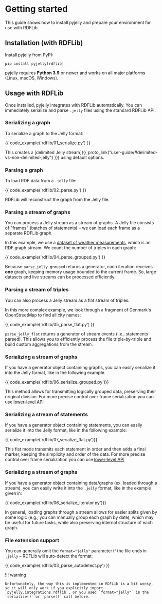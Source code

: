 # Getting started

This guide shows how to install pyjelly and prepare your environment for use with RDFLib.

## Installation (with RDFLib)

Install pyjelly from PyPI:

```
pip install pyjelly[rdflib]
```

pyjelly requires **Python 3.9** or newer and works on all major platforms (Linux, macOS, Windows).


## Usage with RDFLib

Once installed, pyjelly integrates with RDFLib automatically. You can immediately serialize and parse `.jelly` files using the standard RDFLib API.

### Serializing a graph

To serialize a graph to the Jelly format:

{{ code_example('rdflib/01_serialize.py') }}

This creates a [delimited Jelly stream]({{ proto_link("user-guide/#delimited-vs-non-delimited-jelly") }}) using default options.

### Parsing a graph

To load RDF data from a `.jelly` file:

{{ code_example('rdflib/02_parse.py') }}

RDFLib will reconstruct the graph from the Jelly file.

### Parsing a stream of graphs

You can process a Jelly stream as a stream of graphs. A Jelly file consists of "frames" (batches of statements) – we can load each frame as a separate RDFLib graph.

In this example, we use a [dataset of weather measurements](https://w3id.org/riverbench/datasets/lod-katrina/dev), which is an RDF graph stream. We count the number of triples in each graph:

{{ code_example('rdflib/04_parse_grouped.py') }}

Because `parse_jelly_grouped` returns a generator, each iteration receives **one** graph, keeping memory usage bounded to the current frame. So, large datasets and live streams can be processed efficiently.

### Parsing a stream of triples

You can also process a Jelly stream as a flat stream of triples.

In this more complex example, we look through a fragment of Denmark's OpenStreetMap to find all city names:

{{ code_example('rdflib/05_parse_flat.py') }}

`parse_jelly_flat` returns a generator of stream events (i.e., statements parsed). This allows you to efficiently process the file triple-by-triple and build custom aggregations from the stream.

### Serializing a stream of graphs

If you have a generator object containing graphs, you can easily serialize it into the Jelly format, like in the following example: 

{{ code_example('rdflib/06_serialize_grouped.py')}}

This method allows for transmitting logically grouped data, preserving their original division.
For more precise control over frame serialization you can use [lower-level API](api.md)

### Serializing a stream of statements

If you have a generator object containing statements, you can easily serialize it into the Jelly format, like in the following example: 

{{ code_example('rdflib/07_serialize_flat.py')}}

This flat mode transmits each statement in order and then adds a final marker, keeping the simplicity and order of the data.
For more precise control over frame serialization you can use [lower-level API](api.md)

### Serializing a stream of graphs

If you have a generator object containing data/graphs (ex. loaded through a stream), you can easily write it into the `.jelly` format, like in the example given in: 

{{ code_example('rdflib/06_serialize_iterator.py')}}

In general, loading graphs through a stream allows for easier splits given by some logic (e.g., you can manually group each graph by date), which may be useful for future tasks,
while also preserving internal structure of each graph.

### File extension support

You can generally omit the `format="jelly"` parameter if the file ends in `.jelly` – RDFLib will auto-detect the format:

{{ code_example('rdflib/03_parse_autodetect.py') }}

!!! warning 

    Unfortunately, the way this is implemented in RDFLib is a bit wonky, so it will only work if you explicitly import `pyjelly.integrations.rdflib`, or you used `format="jelly"` in the `serialize()` or `parse()` call before.